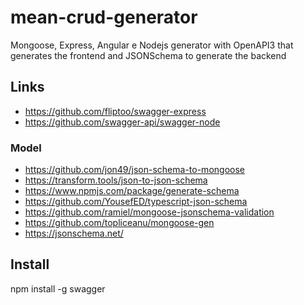 # mean-crud-generator
Mongoose, Express, Angular e Nodejs generator with OpenAPI3 that generates the frontend and JSONSchema to generate the backend

## Links

* https://github.com/fliptoo/swagger-express
* https://github.com/swagger-api/swagger-node

### Model

* https://github.com/jon49/json-schema-to-mongoose
* https://transform.tools/json-to-json-schema
* https://www.npmjs.com/package/generate-schema
* https://github.com/YousefED/typescript-json-schema
* https://github.com/ramiel/mongoose-jsonschema-validation
* https://github.com/topliceanu/mongoose-gen
* https://jsonschema.net/

## Install

npm install -g swagger
